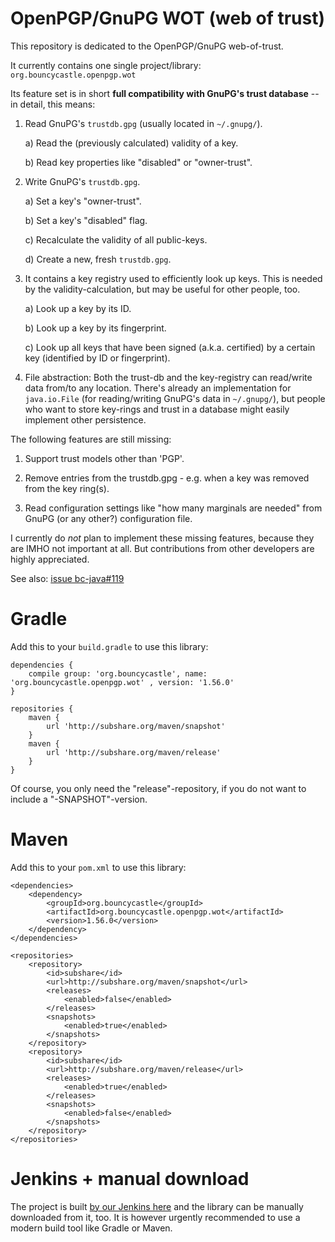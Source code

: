 OpenPGP/GnuPG WOT (web of trust)
===

This repository is dedicated to the OpenPGP/GnuPG web-of-trust.

It currently contains one single project/library: `org.bouncycastle.openpgp.wot`

Its feature set is in short **full compatibility with GnuPG's trust database** -- in detail, this means:

1) Read GnuPG's `trustdb.gpg` (usually located in `~/.gnupg/`).

	a) Read the (previously calculated) validity of a key.

	b) Read key properties like "disabled" or "owner-trust".

2) Write GnuPG's `trustdb.gpg`.

	a) Set a key's "owner-trust".

	b) Set a key's "disabled" flag.

	c) Recalculate the validity of all public-keys.

	d) Create a new, fresh `trustdb.gpg`.

3) It contains a key registry used to efficiently look up keys. This is needed by the
validity-calculation, but may be useful for other people, too.

	a) Look up a key by its ID.

	b) Look up a key by its fingerprint.

	c) Look up all keys that have been signed (a.k.a. certified) by a certain key (identified by ID or fingerprint).

4) File abstraction: Both the trust-db and the key-registry can read/write data from/to any location. There's
already an implementation for `java.io.File` (for reading/writing GnuPG's data in `~/.gnupg/`), but people who
want to store key-rings and trust in a database might easily implement other persistence.

The following features are still missing:

1) Support trust models other than 'PGP'.

2) Remove entries from the trustdb.gpg - e.g. when a key was removed from the key ring(s).

3) Read configuration settings like "how many marginals are needed" from GnuPG (or any other?) configuration file.

I currently do *not* plan to implement these missing features, because they are IMHO not important at all. But
contributions from other developers are highly appreciated.


See also: [issue bc-java#119](https://github.com/bcgit/bc-java/pull/119/)


Gradle
===
Add this to your `build.gradle` to use this library:

	dependencies {
		compile group: 'org.bouncycastle', name: 'org.bouncycastle.openpgp.wot' , version: '1.56.0'
	}

	repositories {
		maven {
			url 'http://subshare.org/maven/snapshot'
		}
		maven {
			url 'http://subshare.org/maven/release'
		}
	}

Of course, you only need the "release"-repository, if you do not want to include a "-SNAPSHOT"-version.


Maven
===
Add this to your `pom.xml` to use this library:

	<dependencies>
		<dependency>
			<groupId>org.bouncycastle</groupId>
			<artifactId>org.bouncycastle.openpgp.wot</artifactId>
			<version>1.56.0</version>
		</dependency>
	</dependencies>

	<repositories>
		<repository>
			<id>subshare</id>
			<url>http://subshare.org/maven/snapshot</url>
			<releases>
				<enabled>false</enabled>
			</releases>
			<snapshots>
				<enabled>true</enabled>
			</snapshots>
		</repository>
		<repository>
			<id>subshare</id>
			<url>http://subshare.org/maven/release</url>
			<releases>
				<enabled>true</enabled>
			</releases>
			<snapshots>
				<enabled>false</enabled>
			</snapshots>
		</repository>
	</repositories>


Jenkins + manual download
===
The project is built [by our Jenkins here](https://codewizards.co/jenkins/job/org.bouncycastle.openpgp.wot/)
and the library can be manually downloaded from it, too. It is however urgently recommended to use a modern build
tool like Gradle or Maven.
